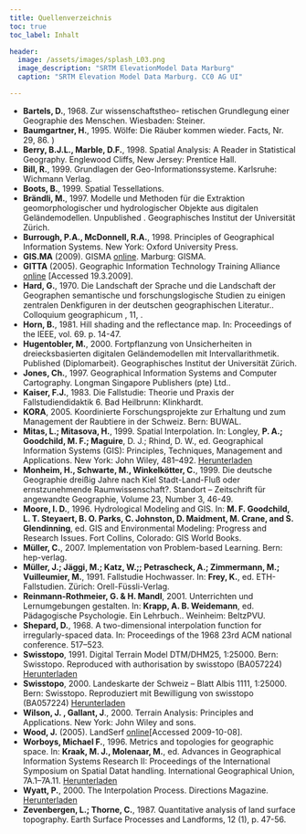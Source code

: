 ```yaml
---
title: Quellenverzeichnis 
toc: true
toc_label: Inhalt

header:
  image: /assets/images/splash_L03.png
  image_description: "SRTM ElevationModel Data Marburg"
  caption: "SRTM Elevation Model Data Marburg. CC0 AG UI"

---
```




*  **Bartels, D.**, 1968. Zur wissenschaftstheo- retischen Grundlegung einer Geographie des Menschen. Wiesbaden: Steiner.
*  **Baumgartner, H.**, 1995. Wölfe: Die Räuber kommen wieder. Facts, Nr. 29, 86. )
*  **Berry, B.J.L., Marble, D.F.**, 1998. Spatial Analysis: A Reader in Statistical Geography. Englewood Cliffs, New Jersey: Prentice Hall.
*  **Bill, R.**, 1999. Grundlagen der Geo-Informationssysteme. Karlsruhe: Wichmann Verlag.
*  **Boots, B.**, 1999. Spatial Tessellations.
*  **Brändli, M.**, 1997. Modelle und Methoden für die Extraktion geomorphologischer und hydrologischer Objekte aus digitalen Geländemodellen. Unpublished . Geographisches Institut der Universität Zürich.
*  **Burrough, P.A., McDonnell, R.A.**, 1998. Principles of Geographical Information Systems. New York: Oxford University Press.
*  **GIS.MA** (2009). GISMA [online](http://minibsc.gis-ma.org/GISBScL3/de/html/index.html). Marburg: GISMA.
*  **GITTA** (2005). Geographic Information Technology Training Alliance [online](http://www.gitta.info/website/en/html/modules_overview.html) [Accessed 19.3.2009].
*  **Hard, G.**, 1970. Die Landschaft der Sprache und die Landschaft der Geographen semantische und forschungslogische Studien zu einigen zentralen Denkfiguren in der deutschen geographischen Literatur.. Colloquium geographicum , 11, .
*  **Horn, B.**, 1981. Hill shading and the reflectance map. In: Proceedings of the IEEE, vol. 69. p. 14-47.
*  **Hugentobler, M.**, 2000. Fortpflanzung von Unsicherheiten in dreiecksbasierten digitalen Geländemodellen mit Intervallarithmetik. Published (Diplomarbeit). Geographisches Institut der Universität Zürich.
*  **Jones, Ch.**, 1997. Geographical Information Systems and Computer Cartography. Longman Singapore Publishers (pte) Ltd..
*  **Kaiser, F.J.**, 1983. Die Fallstudie: Theorie und Praxis der Fallstudiendidaktik 6. Bad Heilbrunn: Klinkhardt.
*  **KORA**, 2005. Koordinierte Forschungsprojekte zur Erhaltung und zum Management der Raubtiere in der Schweiz. Bern: BUWAL.
*  **Mitas, L.; Mitasova, H.**, 1999. Spatial Interpolation. In: Longley, **P. A.; Goodchild, M. F.; Maguire**, D. J.; Rhind, D. W., ed. Geographical Information Systems (GIS): Principles, Techniques, Management and Applications. New York: John Wiley, 481–492. [Herunterladen](http://altair.physics.ncsu.edu/)
*  **Monheim, H., Schwarte, M., Winkelkötter, C.**, 1999. Die deutsche Geographie dreißig Jahre nach Kiel Stadt-Land-Fluß oder ernstzunehmende Raumwissenschaft?. Standort – Zeitschrift für angewandte Geographie, Volume 23, Number 3, 46-49.
*  **Moore, I. D.**, 1996. Hydrological Modeling and GIS. In: **M. F. Goodchild, L. T. Steyaert, B. O. Parks, C. Johnston, D. Maidment, M. Crane, and S. Glendinning**, ed. GIS and Environmental Modeling: Progress and Research Issues. Fort Collins, Colorado: GIS World Books.
*  **Müller, C.**, 2007. Implementation von Problem-based Learning. Bern: hep-verlag.
*  **Müller, J.; Jäggi, M.; Katz, W.;; Petrascheck, A.; Zimmermann, M.; Vuilleumier, M.**, 1991. Fallstudie Hochwasser. In: **Frey, K.**, ed. ETH-Fallstudien. Zürich: Orell-Füssli-Verlag.
*  **Reinmann-Rothmeier, G. & H. Mandl**, 2001. Unterrichten und Lernumgebungen gestalten. In: **Krapp, A. B. Weidemann**, ed. Pädagogische Psychologie. Ein Lehrbuch.. Weinheim: BeltzPVU.
*  **Shepard, D.**, 1968. A two-dimensional interpolation function for irregularly-spaced data. In: Proceedings of the 1968 23rd ACM national conference. 517–523.
*  **Swisstopo**, 1991. Digital Terrain Model DTM/DHM25, 1:25000. Bern: Swisstopo. Reproduced with authorisation by swisstopo (BA057224) [Herunterladen](http://www.swisstopo.ch/)
*  **Swisstopo**, 2000. Landeskarte der Schweiz – Blatt Albis 1111, 1:25000. Bern: Swisstopo. Reproduziert mit Bewilligung von swisstopo (BA057224) [Herunterladen](http://www.swisstopo.ch/)
*  **Wilson, J. , Gallant, J**., 2000. Terrain Analysis: Principles and Applications. New York: John Wiley and sons.
*  **Wood, J.** (2005). LandSerf [online](http://www.landserf.org/)[Accessed 2009-10-08].
*  **Worboys, Michael F.**, 1996. Metrics and topologies for geographic space. In: **Kraak, M. J., Molenaar, M.**, ed. Advances in Geographical Information Systems Research II: Proceedings of the International Symposium on Spatial Datat handling. International Geographical Union, 7A.1–7A.11. [Herunterladen](http://www.spatial.maine.edu/%7Eworboys/mywebpapers/sdh1996.pdf)
*  **Wyatt, P.**, 2000. The Interpolation Process. Directions Magazine. [Herunterladen](http://www.directionsmag.com/article.php?article_id=52f)
*  **Zevenbergen, L.; Thorne, C.**, 1987. Quantitative analysis of land surface topography. Earth Surface Processes and Landforms, 12 (1), p. 47-56.




